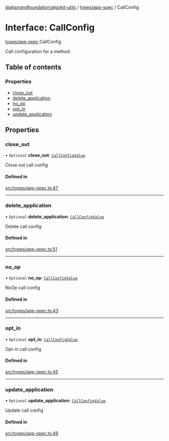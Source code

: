 [@algorandfoundation/algokit-utils](../index.md) / [types/app-spec](../modules/types_app_spec.md) / CallConfig

# Interface: CallConfig

[types/app-spec](../modules/types_app_spec.md).CallConfig

Call configuration for a method

## Table of contents

### Properties

- [close\_out](types_app_spec.CallConfig.md#close_out)
- [delete\_application](types_app_spec.CallConfig.md#delete_application)
- [no\_op](types_app_spec.CallConfig.md#no_op)
- [opt\_in](types_app_spec.CallConfig.md#opt_in)
- [update\_application](types_app_spec.CallConfig.md#update_application)

## Properties

### close\_out

• `Optional` **close\_out**: [`CallConfigValue`](../modules/types_app_spec.md#callconfigvalue)

Close out call config

#### Defined in

[src/types/app-spec.ts:47](https://github.com/algorandfoundation/algokit-utils-ts/blob/main/src/types/app-spec.ts#L47)

___

### delete\_application

• `Optional` **delete\_application**: [`CallConfigValue`](../modules/types_app_spec.md#callconfigvalue)

Delete call config

#### Defined in

[src/types/app-spec.ts:51](https://github.com/algorandfoundation/algokit-utils-ts/blob/main/src/types/app-spec.ts#L51)

___

### no\_op

• `Optional` **no\_op**: [`CallConfigValue`](../modules/types_app_spec.md#callconfigvalue)

NoOp call config

#### Defined in

[src/types/app-spec.ts:43](https://github.com/algorandfoundation/algokit-utils-ts/blob/main/src/types/app-spec.ts#L43)

___

### opt\_in

• `Optional` **opt\_in**: [`CallConfigValue`](../modules/types_app_spec.md#callconfigvalue)

Opt-in call config

#### Defined in

[src/types/app-spec.ts:45](https://github.com/algorandfoundation/algokit-utils-ts/blob/main/src/types/app-spec.ts#L45)

___

### update\_application

• `Optional` **update\_application**: [`CallConfigValue`](../modules/types_app_spec.md#callconfigvalue)

Update call config

#### Defined in

[src/types/app-spec.ts:49](https://github.com/algorandfoundation/algokit-utils-ts/blob/main/src/types/app-spec.ts#L49)
